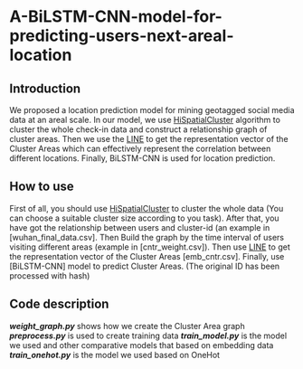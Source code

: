 # A-BiLSTM-CNN-model-for-predicting-users-next-areal-location

## Introduction
 We proposed a location prediction model for mining geotagged social media data at an areal scale. In our model, we use [HiSpatialCluster](https://github.com/lopp2005/HiSpatialCluster) algorithm to cluster the whole check-in data and construct a relationship graph of cluster areas. Then we use the [LINE](https://github.com/tangjianpku/LINE) to get the representation vector of the Cluster Areas which can effectively represent the correlation between different locations. Finally, BiLSTM-CNN is used for location prediction.

## How to use
First of all, you should use [HiSpatialCluster](https://github.com/lopp2005/HiSpatialCluster) to cluster the whole data (You can choose a suitable cluster size according to you task). After that, you have got the relationship between users and cluster-id (an example in [wuhan_final_data.csv]. Then Build the graph by the time interval of users visiting different areas (example in [cntr_weight.csv]). Then use [LINE](https://github.com/tangjianpku/LINE) to get the representation vector of the Cluster Areas [emb_cntr.csv]. Finally, use [BiLSTM-CNN] model to predict Cluster Areas. (The original ID has been processed with hash)

## Code description
**_weight_graph.py_** shows how we create the Cluster Area graph
**_preprocess.py_** is used to create training data
**_train_model.py_** is the model we used and other comparative models that based on embedding data
**_train_onehot.py_** is the model we used based on OneHot

